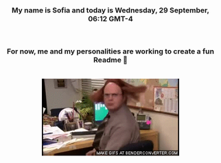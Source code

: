 


<div align="center">
<h3 >My name is Sofia and today is Wednesday, 29 September, 06:12 GMT-4</h3><br>
<h3 >For now, me and my personalities are working to create a fun Readme 👋
</h3><br>
<img src='img/dwight.gif' alt='working...'/>
</div>
